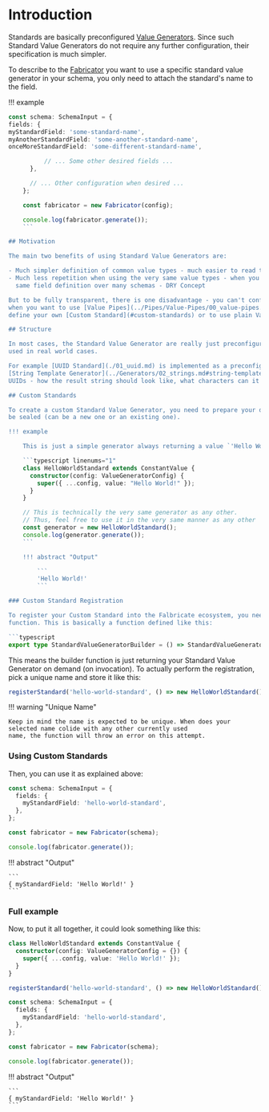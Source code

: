 # Introduction

Standards are basically preconfigured [Value Generators](../Generators/00_introduction.md). Since such Standard
Value Generators do not require any further configuration, their specification is much simpler.

To describe to the [Fabricator](../Building-Blocks/04_fabricator.md) you want to use a specific standard value
generator in your schema, you only need to attach the standard's name to the field.

!!! example

````typescript linenums="1"
const schema: SchemaInput = {
fields: {
myStandardField: 'some-standard-name',
myAnotherStandardField: 'some-another-standard-name',
onceMoreStandardField: 'some-different-standard-name',

          // ... Some other desired fields ...
      },

      // ... Other configuration when desired ...
    };

    const fabricator = new Fabricator(config);

    console.log(fabricator.generate());
    ```

## Motivation

The main two benefits of using Standard Value Generators are:

- Much simpler definition of common value types - much easier to read the schema declaration
- Much less repetition when using the very same value types - when you do not want to repeat the very
  same field definition over many schemas - DRY Concept

But to be fully transparent, there is one disadvantage - you can't configure it anymore. For example,
when you want to use [Value Pipes](../Pipes/Value-Pipes/00_value-pipes.md), you'll need to either
define your own [Custom Standard](#custom-standards) or to use plain Value Generator.

## Structure

In most cases, the Standard Value Generator are really just preconfigured Value Generators with default settings
used in real world cases.

For example [UUID Standard](./01_uuid.md) is implemented as a preconfigured
[String Template Generator](../Generators/02_strings.md#string-template) following the basic rules defined for
UUIDs - how the result string should look like, what characters can it have at each position and so on.

## Custom Standards

To create a custom Standard Value Generator, you need to prepare your desired configuration and a Value Generator to
be sealed (can be a new one or an existing one).

!!! example

    This is just a simple generator always returning a value `'Hello World!'` - nothing useful but can show the basics.

    ```typescript linenums="1"
    class HelloWorldStandard extends ConstantValue {
      constructor(config: ValueGeneratorConfig) {
        super({ ...config, value: "Hello World!" });
      }
    }

    // This is technically the very same generator as any other.
    // Thus, feel free to use it in the very same manner as any other
    const generator = new HelloWorldStandard();
    console.log(generator.generate());
    ```

    !!! abstract "Output"

        ```
        'Hello World!'
        ```

### Custom Standard Registration

To register your Custom Standard into the Falbricate ecosystem, you need to provide a `StandardValueGeneratorBuilder`
function. This is basically a function defined like this:

```typescript
export type StandardValueGeneratorBuilder = () => StandardValueGenerator;
````

This means the builder function is just returning your Standard Value Generator on demand (on invocation). To
actually perform the registration, pick a unique name and store it like this:

```typescript linenums="1"
registerStandard('hello-world-standard', () => new HelloWorldStandard());
```

!!! warning "Unique Name"

    Keep in mind the name is expected to be unique. When does your selected name colide with any other currently used
    name, the function will throw an error on this attempt.

### Using Custom Standards

Then, you can use it as explained above:

```typescript linenums="1"
const schema: SchemaInput = {
  fields: {
    myStandardField: 'hello-world-standard',
  },
};

const fabricator = new Fabricator(schema);

console.log(fabricator.generate());
```

!!! abstract "Output"

    ```
    { myStandardField: 'Hello World!' }
    ```

### Full example

Now, to put it all together, it could look something like this:

```typescript linenums="1"
class HelloWorldStandard extends ConstantValue {
  constructor(config: ValueGeneratorConfig = {}) {
    super({ ...config, value: 'Hello World!' });
  }
}

registerStandard('hello-world-standard', () => new HelloWorldStandard());

const schema: SchemaInput = {
  fields: {
    myStandardField: 'hello-world-standard',
  },
};

const fabricator = new Fabricator(schema);

console.log(fabricator.generate());
```

!!! abstract "Output"

    ```
    { myStandardField: 'Hello World!' }
    ```
